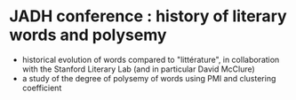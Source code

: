 # JADH conference : history of literary words and polysemy
- historical evolution of words compared to "littérature", in collaboration with the Stanford Literary Lab (and in particular David McClure)
- a study of the degree of polysemy of words using PMI and clustering coefficient
